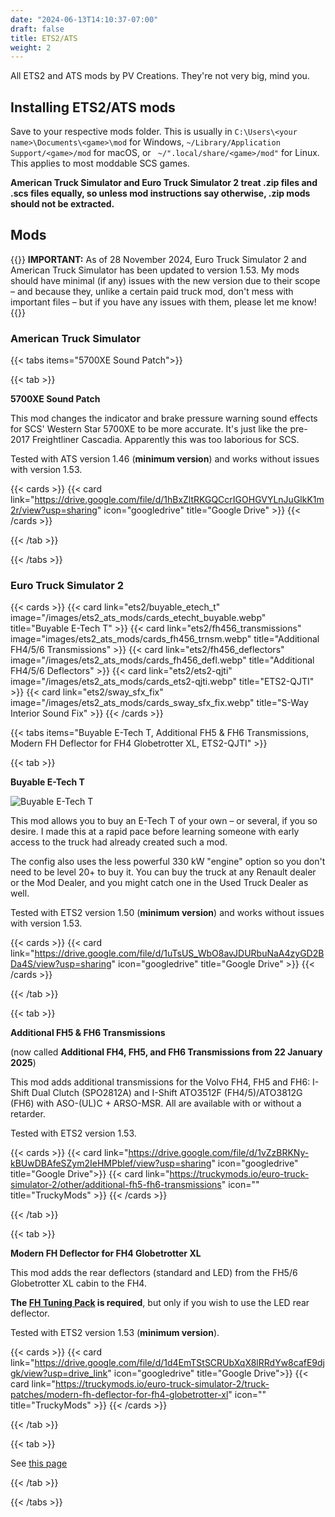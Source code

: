 ```yaml
---
date: "2024-06-13T14:10:37-07:00"
draft: false
title: ETS2/ATS
weight: 2
---
```


All ETS2 and ATS mods by PV Creations. They're not very big, mind you.

## Installing ETS2/ATS mods

 Save to your respective mods folder. This is usually in `C:\Users\<your name>\Documents\<game>\mod` for Windows, `~/Library/Application Support/<game>/mod` for macOS, or ` ~/".local/share/<game>/mod"` for Linux. This applies to most moddable SCS games.

 **American Truck Simulator and Euro Truck Simulator 2 treat .zip files and .scs files equally, so unless mod instructions say otherwise, .zip mods should not be extracted.**

## Mods

{{<callout type="warning">}}
**IMPORTANT:** As of 28 November 2024, Euro Truck Simulator 2 and American Truck Simulator has been updated to version 1.53. My mods should have minimal (if any) issues with the new version due to their scope  – and because they, unlike a certain paid truck mod, don't mess with important files – but if you have any issues with them, please let me know!
{{</callout>}}


### American Truck Simulator
{{< tabs items="5700XE Sound Patch">}}

{{< tab >}}

**5700XE Sound Patch**

This mod changes the indicator and brake pressure warning sound effects for SCS' Western Star 5700XE to be more accurate. It's just like the pre-2017 Freightliner Cascadia. Apparently this was too laborious for SCS.

Tested with ATS version 1.46 (**minimum version**) and works without issues with version 1.53.

{{< cards >}}
    {{< card link="https://drive.google.com/file/d/1hBxZltRKGQCcrIGOHGVYLnJuGlkK1m2r/view?usp=sharing" icon="googledrive" title="Google Drive" >}}
{{< /cards >}}

{{< /tab >}}

{{< /tabs >}}

### Euro Truck Simulator 2 

{{< cards >}}
    {{< card link="ets2/buyable_etech_t" image="/images/ets2_ats_mods/cards_etecht_buyable.webp" title="Buyable E-Tech T" >}}
    {{< card link="ets2/fh456_transmissions" image="images/ets2_ats_mods/cards_fh456_trnsm.webp" title="Additional FH4/5/6 Transmissions" >}}
    {{< card link="ets2/fh456_deflectors" image="/images/ets2_ats_mods/cards_fh456_defl.webp" title="Additional FH4/5/6 Deflectors" >}}
    {{< card link="ets2/ets2-qjti" image="/images/ets2_ats_mods/cards_ets2-qjti.webp" title="ETS2-QJTI" >}}
    {{< card link="ets2/sway_sfx_fix" image="/images/ets2_ats_mods/cards_sway_sfx_fix.webp" title="S-Way Interior Sound Fix" >}}
{{< /cards >}}


{{< tabs items="Buyable E-Tech T, Additional FH5 & FH6 Transmissions, Modern FH Deflector for FH4 Globetrotter XL, ETS2-QJTI" >}}

{{< tab >}}

**Buyable E-Tech T**

![Buyable E-Tech T](/images/mod_etecht_buyable.webp)

This mod allows you to buy an E-Tech T of your own – or several, if you so desire. I made this at a rapid pace before learning someone with early access to the truck had already created such a mod.

The config also uses the less powerful 330 kW "engine" option so you don't need to be level 20+ to buy it. You can buy the truck at any Renault dealer or the Mod Dealer, and you might catch one in the Used Truck Dealer as well.

Tested with ETS2 version 1.50 (**minimum version**) and works without issues with version 1.53.

{{< cards >}}
    {{< card link="https://drive.google.com/file/d/1uTsUS_WbO8avJDURbuNaA4zyGD2BDa4S/view?usp=sharing" icon="googledrive" title="Google Drive" >}}
{{< /cards >}}

{{< /tab >}}

{{< tab >}}

**Additional FH5 & FH6 Transmissions**

(now called **Additional FH4, FH5, and FH6 Transmissions from 22 January 2025**)

This mod adds additional transmissions for the Volvo FH4, FH5 and FH6: I-Shift Dual Clutch (SPO2812A) and I-Shift ATO3512F (FH4/5)/ATO3812G (FH6) with ASO-(UL)C + ARSO-MSR. All are available with or without a retarder.

Tested with ETS2 version 1.53.

{{< cards >}}
    {{< card link="https://drive.google.com/file/d/1vZzBRKNy-kBUwDBAfeSZym2IeHMPblef/view?usp=sharing" icon="googledrive" title="Google Drive">}}
    {{< card link="https://truckymods.io/euro-truck-simulator-2/other/additional-fh5-fh6-transmissions" icon="" title="TruckyMods" >}}
{{< /cards >}}

{{< /tab >}}

{{< tab >}}

**Modern FH Deflector for FH4 Globetrotter XL**

This mod adds the rear deflectors (standard and LED) from the FH5/6 Globetrotter XL cabin to the FH4.

**The [FH Tuning Pack](https://store.steampowered.com/app/1299530/) is required**, but only if you wish to use the LED rear deflector.

Tested with ETS2 version 1.53 (**minimum version**). 

{{< cards >}}
    {{< card link="https://drive.google.com/file/d/1d4EmTStSCRUbXqX8lRRdYw8cafE9djgk/view?usp=drive_link" icon="googledrive" title="Google Drive">}}
    {{< card link="https://truckymods.io/euro-truck-simulator-2/truck-patches/modern-fh-deflector-for-fh4-globetrotter-xl" icon="" title="TruckyMods" >}}
{{< /cards >}}

{{< /tab >}}

{{< tab >}}

See [this page](ets2-qjti)

{{< /tab >}}

{{< /tabs >}}